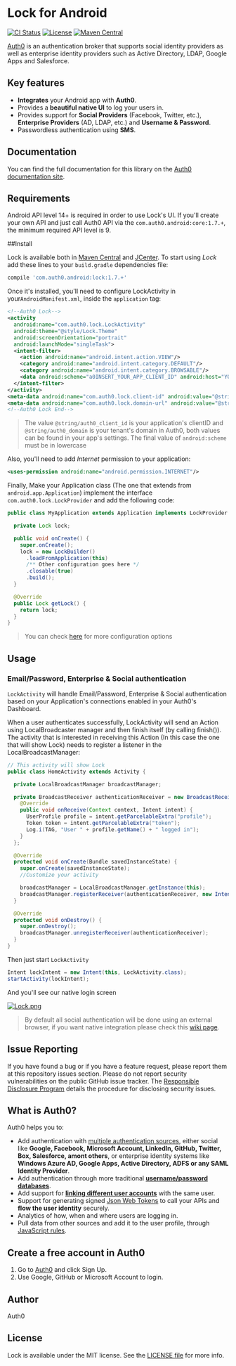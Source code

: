 Lock for Android
============
[![CI Status](http://img.shields.io/travis/auth0/Lock.Android.svg?style=flat)](https://travis-ci.org/auth0/Lock.Android)
[![License](http://img.shields.io/:license-mit-blue.svg?style=flat)](http://doge.mit-license.org)
[![Maven Central](https://maven-badges.herokuapp.com/maven-central/com.auth0.android/lock/badge.svg?style=flat)](https://maven-badges.herokuapp.com/maven-central/com.auth0.android/lock)

[Auth0](https://auth0.com) is an authentication broker that supports social identity providers as well as enterprise identity providers such as Active Directory, LDAP, Google Apps and Salesforce.

## Key features

* **Integrates** your Android app with **Auth0**.
* Provides a **beautiful native UI** to log your users in.
* Provides support for **Social Providers** (Facebook, Twitter, etc.), **Enterprise Providers** (AD, LDAP, etc.) and **Username & Password**.
* Passwordless authentication using **SMS**.

## Documentation
You can find the full documentation for this library on the [Auth0 documentation site](https://auth0.com/docs/libraries/lock-android).

## Requirements

Android API level 14+ is required in order to use Lock's UI.
If you'll create your own API and just call Auth0 API via the `com.auth0.android:core:1.7.+`, the minimum required API level is 9.

##Install

Lock is available both in [Maven Central](http://search.maven.org) and [JCenter](https://bintray.com/bintray/jcenter). To start using *Lock* add these lines to your `build.gradle` dependencies file:

```gradle
compile 'com.auth0.android:lock:1.7.+'
```

Once it's installed, you'll need to configure LockActivity in your`AndroidManifest.xml`, inside the `application` tag:

```xml
<!--Auth0 Lock-->
<activity
  android:name="com.auth0.lock.LockActivity"
  android:theme="@style/Lock.Theme"
  android:screenOrientation="portrait"
  android:launchMode="singleTask">
  <intent-filter>
    <action android:name="android.intent.action.VIEW"/>
    <category android:name="android.intent.category.DEFAULT"/>
    <category android:name="android.intent.category.BROWSABLE"/>
    <data android:scheme="a0INSERT_YOUR_APP_CLIENT_ID" android:host="YOUR_ACCOUNT_NAME.auth0.com"/>
  </intent-filter>
</activity>
<meta-data android:name="com.auth0.lock.client-id" android:value="@string/auth0_client_id"/>
<meta-data android:name="com.auth0.lock.domain-url" android:value="@string/auth0_domain"/>
<!--Auth0 Lock End-->
```

> The value `@string/auth0_client_id` is your application's clientID and `@string/auth0_domain` is your tenant's domain in Auth0, both values can be found in your app's settings.
> The final value of `android:scheme` must be in lowercase

Also, you'll need to add *Internet* permission to your application:
```xml
<uses-permission android:name="android.permission.INTERNET"/>
```

Finally, Make your Application class (The one that extends from `android.app.Application`) implement the interface `com.auth0.lock.LockProvider` and add the following code:

```java
public class MyApplication extends Application implements LockProvider {

  private Lock lock;

  public void onCreate() {
    super.onCreate();
    lock = new LockBuilder()
      .loadFromApplication(this)
      /** Other configuration goes here */
      .closable(true)
      .build();
  }

  @Override
  public Lock getLock() {
    return lock;
  }
}
```

> You can check [here](#lockbuilder) for more configuration options

## Usage

### Email/Password, Enterprise & Social authentication

`LockActivity` will handle Email/Password, Enterprise & Social authentication based on your Application's connections enabled in your Auth0's Dashboard.

When a user authenticates successfully, LockActivity will send an Action using LocalBroadcaster manager and then finish itself (by calling finish()). The activity that is interested in receiving this Action (In this case the one that will show Lock) needs to register a listener in the LocalBroadcastManager:

```java
// This activity will show Lock
public class HomeActivity extends Activity {

  private LocalBroadcastManager broadcastManager;

  private BroadcastReceiver authenticationReceiver = new BroadcastReceiver() {
    @Override
    public void onReceive(Context context, Intent intent) {
      UserProfile profile = intent.getParcelableExtra("profile");
      Token token = intent.getParcelableExtra("token");
      Log.i(TAG, "User " + profile.getName() + " logged in");
    }
  };

  @Override
  protected void onCreate(Bundle savedInstanceState) {
    super.onCreate(savedInstanceState);
    //Customize your activity

    broadcastManager = LocalBroadcastManager.getInstance(this);
    broadcastManager.registerReceiver(authenticationReceiver, new IntentFilter(Lock.AUTHENTICATION_ACTION));
  }

  @Override
  protected void onDestroy() {
    super.onDestroy();
    broadcastManager.unregisterReceiver(authenticationReceiver);
  }
}
```

Then just start `LockActivity`

```java
Intent lockIntent = new Intent(this, LockActivity.class);
startActivity(lockIntent);
```
And you'll see our native login screen

[![Lock.png](http://blog.auth0.com.s3.amazonaws.com/Lock-Widget-Android-Screenshot.png)](https://auth0.com)

> By default all social authentication will be done using an external browser, if you want native integration please check this [wiki page](https://github.com/auth0/Lock.Android/wiki/Native-Social-Authentication).

## Issue Reporting

If you have found a bug or if you have a feature request, please report them at this repository issues section. Please do not report security vulnerabilities on the public GitHub issue tracker. The [Responsible Disclosure Program](https://auth0.com/whitehat) details the procedure for disclosing security issues.

## What is Auth0?

Auth0 helps you to:

* Add authentication with [multiple authentication sources](https://docs.auth0.com/identityproviders), either social like **Google, Facebook, Microsoft Account, LinkedIn, GitHub, Twitter, Box, Salesforce, amont others**, or enterprise identity systems like **Windows Azure AD, Google Apps, Active Directory, ADFS or any SAML Identity Provider**.
* Add authentication through more traditional **[username/password databases](https://docs.auth0.com/mysql-connection-tutorial)**.
* Add support for **[linking different user accounts](https://docs.auth0.com/link-accounts)** with the same user.
* Support for generating signed [Json Web Tokens](https://docs.auth0.com/jwt) to call your APIs and **flow the user identity** securely.
* Analytics of how, when and where users are logging in.
* Pull data from other sources and add it to the user profile, through [JavaScript rules](https://docs.auth0.com/rules).

## Create a free account in Auth0

1. Go to [Auth0](https://auth0.com) and click Sign Up.
2. Use Google, GitHub or Microsoft Account to login.

## Author

Auth0

## License

Lock is available under the MIT license. See the [LICENSE file](LICENSE) for more info.
